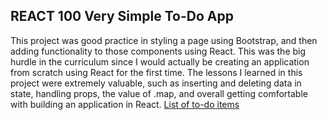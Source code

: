 ## REACT 100 Very Simple To-Do App

This project was good practice in styling a page using Bootstrap, and then adding functionality to those components using React. This was the big hurdle in the curriculum since I would actually be creating an application from scratch using React for the first time. The lessons I learned in this project were extremely valuable, such as inserting and deleting data in state, handling props, the value of .map, and overall getting comfortable with building an application in React.
[List of to-do items](screenshots/viewitems.png)
